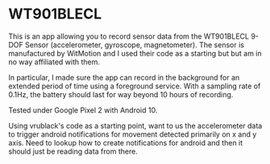 # WT901BLECL

This is an app allowing you to record sensor data from the WT901BLECL 9-DOF Sensor (accelerometer, gyroscope, magnetometer). The sensor is manufactured by WitMotion and I used their code as a starting but but am in no way affiliated with them.

In particular, I made sure the app can record in the background for an extended period of time using a foreground service. With a sampling rate of 0.1Hz, the battery should last for way beyond 10 hours of recording.

Tested under Google Pixel 2 with Android 10.

Using vrublack's code as a starting point, want to us the accelerometer data to trigger android notifications for movement detected primarily on x and y axis. Need to lookup how to create notifications for android and then it should just be reading data from there.
